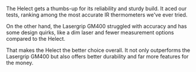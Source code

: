 The Helect gets a thumbs-up for its reliability and sturdy build. It aced our tests, ranking among the most accurate IR thermometers we've ever tried.

On the other hand, the Lasergrip GM400 struggled with accuracy and has some design quirks, like a dim laser and fewer measurement options compared to the Helect.

That makes the Helect the better choice overall. It not only outperforms the Lasergrip GM400 but also offers better durability and far more features for the money.